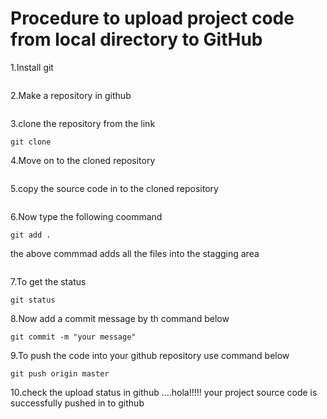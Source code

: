 # Procedure to upload project code from local directory to GitHub

1.Install git 
```
```
2.Make a repository in github
```
```
3.clone the repository from the link
```
git clone
```
4.Move on to the cloned repository 
```
```
5.copy the source code in to the cloned repository
```
```
6.Now type the following coommand
```
git add .

```
the above commmad adds all the files into the stagging area
```
```
7.To get the status 
```
git status

```
8.Now add a commit message by th command below
```
git commit -m "your message"
```
9.To push the code into your github repository use command below
```
git push origin master
```
10.check the upload status in github ....hola!!!!! your project source code is successfully pushed in to github 
